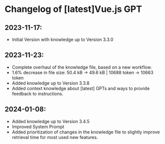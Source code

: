 # Changelog of [latest]Vue.js GPT

## 2023-11-17: 
- Initial Version with knowledge up to Version 3.3.0

## 2023-11-23:
- Complete overhaul of the knowledge file, based on a new workflow.
- 1.6% decrease in file size: 50.4 kB -> 49.6 kB | 10688 token -> 10663 token
- Added knowledge up to Version 3.3.8 
- Added context knowledge about [latest] GPTs and ways to provide feedback to instructions.

## 2024-01-08:
- Added knowledge up to Version 3.4.5
- Improved System Prompt
- Added prioritization of changes in the knowledge file to slightly improve retrieval time for most used new features.